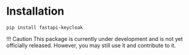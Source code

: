 # Installation

```shell
pip install fastapi-keycloak
```

!!! Caution
    This package is currently under development and is not yet officially released. However, you may still use it and contribute to it.